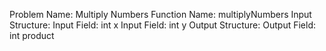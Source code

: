 Problem Name: Multiply Numbers
Function Name: multiplyNumbers
Input Structure:
Input Field: int x
Input Field: int y
Output Structure:
Output Field: int product